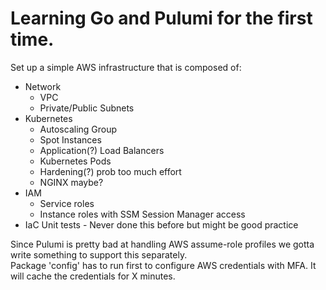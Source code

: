 # Learning Go and Pulumi for the first time.  

Set up a simple AWS infrastructure that is composed of:
* Network
    * VPC
    * Private/Public Subnets
* Kubernetes
    * Autoscaling Group
    * Spot Instances
    * Application(?) Load Balancers
    * Kubernetes Pods
    * Hardening(?) prob too much effort
    * NGINX maybe?
* IAM
    * Service roles
    * Instance roles with SSM Session Manager access
* IaC Unit tests - Never done this before but might be good practice

Since Pulumi is pretty bad at handling AWS assume-role profiles we gotta write something to support this separately.\
Package 'config' has to run first to configure AWS credentials with MFA.
It will cache the credentials for X minutes.
